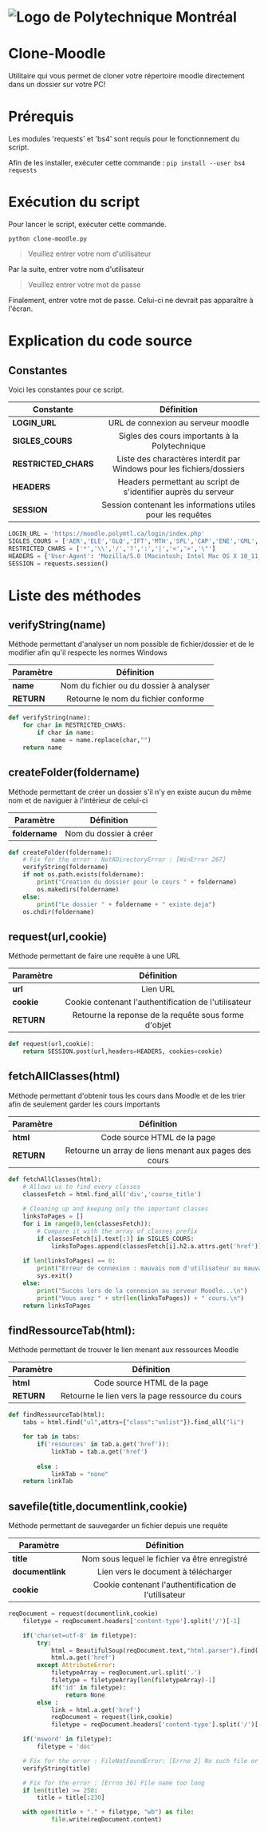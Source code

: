 # ![](https://share.polymtl.ca/alfresco/guestDownload/direct?path=/Company%20Home/Sites/salle-de-presse---web/documentLibrary/logos/logoImpactMax/polytechnique_promo_cmykPrint.jpg "Logo de Polytechnique Montréal")

# Clone-Moodle
Utilitaire qui vous permet de cloner votre répertoire moodle directement dans un dossier sur votre PC!

# Prérequis
Les modules 'requests' et 'bs4' sont requis pour le fonctionnement du script.

Afin de les installer, exécuter cette commande : `pip install --user bs4 requests`

# Exécution du script
Pour lancer le script, exécuter cette commande.

`python clone-moodle.py`

> Veuillez entrer votre nom d'utilisateur

Par la suite, entrer votre nom d'utilisateur

> Veuillez entrer votre mot de passe

Finalement, entrer votre mot de passe. Celui-ci ne devrait pas apparaître à l'écran.

# Explication du code source

## Constantes
Voici les constantes pour ce script.

| Constante           | Définition                                                           |
| -------------       |:-------------:                                                       |
| **LOGIN_URL**       | URL de connexion au serveur moodle                                   |
| **SIGLES_COURS**    | Sigles des cours importants à la Polytechnique                       |
| **RESTRICTED_CHARS**| Liste des charactères interdit par Windows pour les fichiers/dossiers|
| **HEADERS**         | Headers permettant au script de s'identifier auprès du serveur       |
| **SESSION**         | Session contenant les informations utiles pour les requêtes          |     

```python
LOGIN_URL = 'https://moodle.polymtl.ca/login/index.php'
SIGLES_COURS = ['AER','ELE','GLQ','IFT','MTH','SPL','CAP','ENE','GML','IND','MEC','MTR','TPE','EST','INF','MET','PHS','SLI','SST','SSH','STI','BIO','CHE','DDI','GBM','ING','SMC','CIV','GCH','LOG']
RESTRICTED_CHARS = ['*','\\','/','?',':','|','<','>','\"']
HEADERS = {'User-Agent': 'Mozilla/5.0 (Macintosh; Intel Mac OS X 10_11_5) AppleWebKit/537.36 (KHTML, like Gecko) Chrome/50.0.2661.102 Safari/537.36'}
SESSION = requests.session()
```
 
 
# Liste des méthodes

## verifyString(name)
Méthode permettant d'analyser un nom possible de fichier/dossier et de le modifier afin qu'il respecte les normes Windows

| Paramètre           | Définition                                                           |
| -------------       |:-------------:                                                       |
| **name**      	  | Nom du fichier ou du dossier à analyser                              |
| **RETURN**      	  | Retourne le nom du fichier conforme	                                 |

```python
def verifyString(name):
    for char in RESTRICTED_CHARS:
        if char in name:
            name = name.replace(char,"")
    return name
```

## createFolder(foldername)
Méthode permettant de créer un dossier s'il n'y en existe aucun du même nom et de naviguer à l'intérieur de celui-ci

| Paramètre           | Définition                                                           |
| -------------       |:-------------:                                                       |
| **foldername**      | Nom du dossier à créer                                               |

```python
def createFolder(foldername):
    # Fix for the error : NotADirectoryError : [WinError 267]
    verifyString(foldername)
    if not os.path.exists(foldername):
        print("Creation du dossier pour le cours " + foldername)
        os.makedirs(foldername)
    else:
        print("Le dossier " + foldername + " existe deja")
    os.chdir(foldername)
```
## request(url,cookie)
Méthode permettant de faire une requête à une URL

| Paramètre           | Définition                                                           |
| -------------       |:-------------:                                                       |
| **url**             | Lien URL                                                             |
| **cookie**          | Cookie contenant l'authentification de l'utilisateur                 |
| **RETURN**          | Retourne la reponse de la requête sous forme d'objet                 |

```python
def request(url,cookie):
    return SESSION.post(url,headers=HEADERS, cookies=cookie)
```

## fetchAllClasses(html)
Méthode permettant d'obtenir tous les cours dans Moodle et de les trier afin de seulement garder les cours importants

| Paramètre           | Définition                                                           |
| -------------       |:-------------:                                                       |
| **html**            | Code source HTML de la page                                          |
| **RETURN**          | Retourne un array de liens menant aux pages des cours                |

```python
def fetchAllClasses(html):
    # Allows us to find every classes
    classesFetch = html.find_all('div','course_title')
         
    # Cleaning up and keeping only the important classes
    linksToPages = []
    for i in range(0,len(classesFetch)):
        # Compare it with the array of classes prefix
        if classesFetch[i].text[:3] in SIGLES_COURS:
            linksToPages.append(classesFetch[i].h2.a.attrs.get('href'))
    
    if len(linksToPages) == 0:
        print("Erreur de connexion : mauvais nom d'utilisateur ou mauvais mot de passe")
        sys.exit()
    else:
        print("Succès lors de la connexion au serveur Moodle...\n")
        print("Vous avez " + str(len(linksToPages)) + " cours.\n")
    return linksToPages
```
## findRessourceTab(html):
Méthode permettant de trouver le lien menant aux ressources Moodle

| Paramètre           | Définition                                                           |
| -------------       |:-------------:                                                       |
| **html**            | Code source HTML de la page                                          |
| **RETURN**          | Retourne le lien vers la page ressource du cours                     |

```python
def findRessourceTab(html):
    tabs = html.find("ul",attrs={"class":"unlist"}).find_all("li")

    for tab in tabs:
        if('resources' in tab.a.get('href')):
            linkTab = tab.a.get('href')
        
        else :
            linkTab = "none"
    return linkTab
```

## savefile(title,documentlink,cookie)
Méthode permettant de sauvegarder un fichier depuis une requête

| Paramètre           | Définition                                                           |
| -------------       |:-------------:                                                       |
| **title**           | Nom sous lequel le fichier va être enregistré                        |
| **documentlink**    | Lien vers le document à télécharger                                  |
| **cookie**          | Cookie contenant l'authentification de l'utilisateur                 |

```python
reqDocument = request(documentlink,cookie)
    filetype = reqDocument.headers['content-type'].split('/')[-1]

    if('charset=utf-8' in filetype):
        try:
            html = BeautifulSoup(reqDocument.text,"html.parser").find('div',attrs={'class':'resourceworkaround'})
            html.a.get('href')
        except AttributeError:
            filetypeArray = reqDocument.url.split('.')
            filetype = filetypeArray[len(filetypeArray)-1]
            if('id' in filetype):
                return None
        else :
            link = html.a.get('href')
            reqDocument = request(link,cookie)
            filetype = reqDocument.headers['content-type'].split('/')[-1]

    if('msword' in filetype):
        filetype = 'doc'

    # Fix for the error : FileNotFoundError: [Errno 2] No such file or directory
    verifyString(title)

    # Fix for the error : [Errno 36] File name too long
    if len(title) >= 250:
        title = title[:230]

    with open(title + "." + filetype, "wb") as file:
            file.write(reqDocument.content)
```

